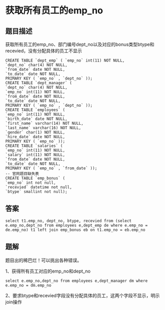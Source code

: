 <!--
 * @Author: your name
 * @Date: 2020-09-21 17:24:24
 * @LastEditTime: 2020-09-27 10:45:58
 * @LastEditors: your name
 * @Description: In User Settings Edit
 * @FilePath: \database-sql-combat\56.获取所有员工的emp_no.md
-->
# 获取所有员工的emp_no

## 题目描述

获取所有员工的emp_no、部门编号dept_no以及对应的bonus类型btype和recevied，没有分配具体的员工不显示

``` mysql
CREATE TABLE `dept_emp` ( `emp_no` int(11) NOT NULL,
`dept_no` char(4) NOT NULL,
`from_date` date NOT NULL,
`to_date` date NOT NULL,
PRIMARY KEY ( `emp_no` , `dept_no` ));
CREATE TABLE `dept_manager` (
`dept_no` char(4) NOT NULL,
`emp_no` int(11) NOT NULL,
`from_date` date NOT NULL,
`to_date` date NOT NULL,
PRIMARY KEY ( `emp_no` , `dept_no` ));
CREATE TABLE `employees` (
`emp_no` int(11) NOT NULL,
`birth_date` date NOT NULL,
`first_name` varchar(14) NOT NULL,
`last_name` varchar(16) NOT NULL,
`gender` char(1) NOT NULL,
`hire_date` date NOT NULL,
PRIMARY KEY ( `emp_no` ));
CREATE TABLE `salaries` (
`emp_no` int(11) NOT NULL,
`salary` int(11) NOT NULL,
`from_date` date NOT NULL,
`to_date` date NOT NULL,
PRIMARY KEY ( `emp_no` , `from_date` ));
-- 官网题目缺失表
CREATE TABLE `emp_bonus` (
`emp_no` int not null,
`recevied` datetime not null,
`btype` smallint not null);
```

## 答案

``` mysql
select t1.emp_no, dept_no, btype, recevied from (select e.emp_no,dept_no from employees e,dept_emp de where e.emp_no = de.emp_no) t1 left join emp_bonus eb on t1.emp_no = eb.emp_no
```

## 题解

题目出的稀巴烂！可以挑出各种错误。

1、获得所有员工对应的emp_no和dept_no

``` mysql
select e.emp_no,dept_no from employees e,dept_manager dm where e.emp_no = dm.emp_no
```

2、要求btype和recevied字段没有分配具体的员工，这两个字段不显示，明示join操作
